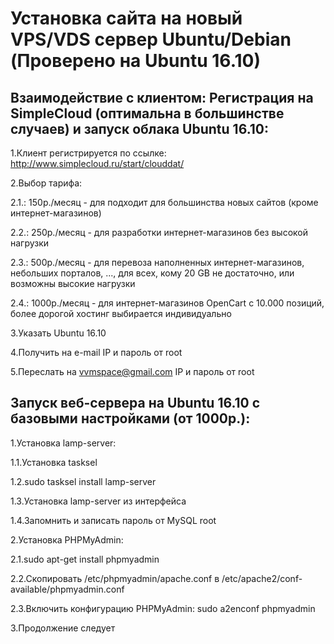 # Установка сайта на новый VPS/VDS сервер Ubuntu/Debian (Проверено на Ubuntu 16.10)

## Взаимодействие с клиентом: Регистрация на SimpleCloud (оптимальна в большинстве случаев) и запуск облака Ubuntu 16.10:

1.Клиент регистрируется по ссылке: http://www.simplecloud.ru/start/clouddat/

2.Выбор тарифа:

2.1.: 150р./месяц - для подходит для большинства новых сайтов (кроме интернет-магазинов)

2.2.: 250р./месяц - для разработки интернет-магазинов без высокой нагрузки

2.3.: 500р./месяц - для перевоза наполненных интернет-магазинов, небольших порталов, ..., для всех, кому 20 GB не достаточно, или возможны высокие нагрузки

2.4.: 1000р./месяц - для интернет-магазинов OpenCart с 10.000 позиций, более дорогой хостинг выбирается индивидуально

3.Указать Ubuntu 16.10

4.Получить на e-mail IP и пароль от root

5.Переслать на vvmspace@gmail.com IP и пароль от root

## Запуск веб-сервера на Ubuntu 16.10 с базовыми настройками (от 1000р.):

1.Установка lamp-server:

1.1.Установка tasksel

1.2.sudo tasksel install lamp-server

1.3.Установка lamp-server из интерфейса

1.4.Запомнить и записать пароль от MySQL root

2.Установка PHPMyAdmin:

2.1.sudo apt-get install phpmyadmin

2.2.Скопировать /etc/phpmyadmin/apache.conf в /etc/apache2/conf-available/phpmyadmin.conf

2.3.Включить конфигурацию PHPMyAdmin: sudo a2enconf phpmyadmin

3.Продолжение следует
